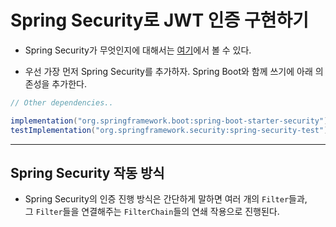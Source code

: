 # Spring Security로 JWT 인증 구현하기

- Spring Security가 무엇인지에 대해서는 <a href="https://github.com/sang-w0o/Study/blob/master/Spring%20Security/1.%20%20Spring%20Boot%EC%99%80%20Security.md">여기</a>에서 볼 수 있다.

- 우선 가장 먼저 Spring Security를 추가하자. Spring Boot와 함께 쓰기에 아래 의존성을 추가한다.

```gradle
// Other dependencies..

implementation("org.springframework.boot:spring-boot-starter-security")
testImplementation("org.springframework.security:spring-security-test")
```

<hr/>

<h2>Spring Security 작동 방식</h2>

- Spring Security의 인증 진행 방식은 간단하게 말하면 여러 개의 `Filter`들과,  
  그 `Filter`들을 연결해주는 `FilterChain`들의 연쇄 작용으로 진행된다.
